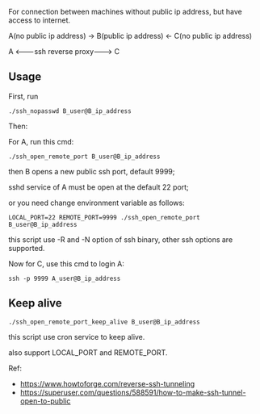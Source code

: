 For connection between machines without public ip address, but have access to internet.

A(no public ip address) -> B(public ip address) <- C(no public ip address)

A <---ssh reverse proxy---> C

## Usage
First, run
```
./ssh_nopasswd B_user@B_ip_address
```
Then:

For A, run this cmd:
```
./ssh_open_remote_port B_user@B_ip_address
```
then B opens a new public ssh port, default 9999;

sshd service of A must be open at the default 22 port;

or you need change environment variable as follows:
```
LOCAL_PORT=22 REMOTE_PORT=9999 ./ssh_open_remote_port B_user@B_ip_address
```
this script use -R and -N option of ssh binary, other ssh options are supported.

Now for C, use this cmd to login A:
```
ssh -p 9999 A_user@B_ip_address
```

## Keep alive
```
./ssh_open_remote_port_keep_alive B_user@B_ip_address
```
this script use cron service to keep alive.

also support LOCAL_PORT and REMOTE_PORT.


Ref:
* https://www.howtoforge.com/reverse-ssh-tunneling
* https://superuser.com/questions/588591/how-to-make-ssh-tunnel-open-to-public
